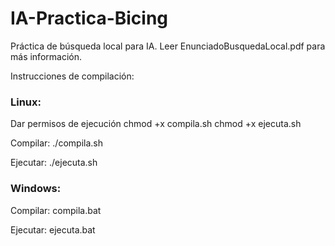 # IA-Practica-Bicing
Práctica de búsqueda local para IA. Leer EnunciadoBusquedaLocal.pdf para más información.

Instrucciones de compilación:

### Linux:

Dar permisos de ejecución
chmod +x compila.sh
chmod +x ejecuta.sh

Compilar:
./compila.sh

Ejecutar:
./ejecuta.sh


### Windows:

Compilar:
compila.bat

Ejecutar:
ejecuta.bat